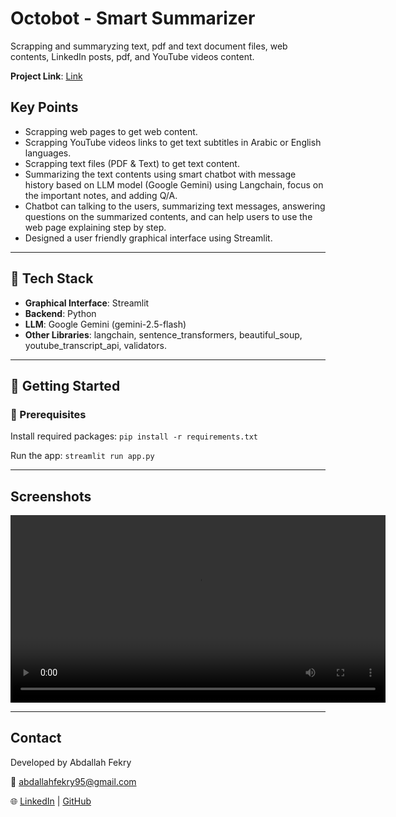 # Octobot - Smart Summarizer

Scrapping and summaryzing text, pdf and text document files, web contents, LinkedIn posts, pdf, and YouTube videos content.

**Project Link**:
[Link](https://octobot.streamlit.app/)

## Key Points
- Scrapping web pages to get web content.
- Scrapping YouTube videos links to get text subtitles in Arabic or English languages.
- Scrapping text files (PDF & Text) to get text content.
- Summarizing the text contents using smart chatbot with message history based on LLM model (Google Gemini) using Langchain, focus on the important notes, and adding Q/A.
- Chatbot can talking to the users, summarizing text messages, answering questions on the summarized contents, and can help users to use the web page explaining step by step.
- Designed a user friendly graphical interface using Streamlit.

---

## 🧠 Tech Stack

- **Graphical Interface**: Streamlit
- **Backend**: Python
- **LLM**: Google Gemini (gemini-2.5-flash)
- **Other Libraries**: langchain, sentence_transformers, beautiful_soup, youtube_transcript_api, validators.

---
<!--
## 📂 Project Structure

```
Smart-ATS/
├── .streamlit/ # Streamlit config files
├── Data/ # Data-related folders
│ ├── job_description/ # Sample or scraped job description texts
│ └── vector_db/ # Vector database files (Chroma DB)
├── images/ # Visual assets and screenshots
├── notebooks/ # Jupyter notebooks for experimentation
├── .gitattributes # Git settings
├── README.md # Project documentation
├── Retriever.py # Core retrieval logic for RAG
├── requirements.txt # Python dependencies
└── st_app.py # Streamlit app entry point
```

---
-->

## 🚀 Getting Started

### 🔧 Prerequisites

Install required packages:
`pip install -r requirements.txt`

Run the app:
`streamlit run app.py`

---

## Screenshots
<!--
[![Watch the video](https://i.sstatic.net/Vp2cE.png)](https://youtu.be/vt5fpE0bzSY)
-->
<video src="images/test_video.mp4" controls width="600">
  Your browser does not support the video tag.
</video>

---

## Contact

Developed by Abdallah Fekry

📧 abdallahfekry95@gmail.com

🌐 [LinkedIn](https://www.linkedin.com/in/abdallah-fekry) | [GitHub](https://github.com/BeboFekry?tab=repositories)
